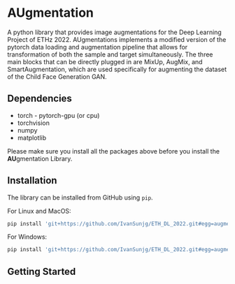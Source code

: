 # AUgmentation

A python library that provides image augmentations for the Deep Learning Project of ETHz 2022. AUgmentations implements a modified version of the pytorch data loading and augmentation pipeline that allows for transformation of both the sample and target simultaneously. The three main blocks that can be directly plugged in are MixUp, AugMix, and SmartAugmentation, which are used specifically for augmenting the dataset of the Child Face Generation GAN.

## Dependencies

* torch - pytorch-gpu (or cpu)
* torchvision
* numpy
* matplotlib

Please make sure you install all the packages above before you install the **AU**gmentation Library.

## Installation

The library can be installed from GitHub using `pip`.

For Linux and MacOS:

```bash
pip install 'git+https://github.com/IvanSunjg/ETH_DL_2022.git#egg=augmentations&subdirectory=augmentations'
```

For Windows:

```bash
pip install 'git+https://github.com/IvanSunjg/ETH_DL_2022.git#egg=augmentations^&subdirectory=augmentations'
```

## Getting Started


